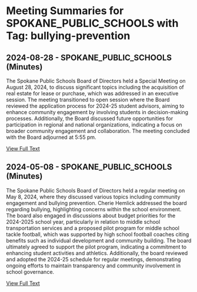 # Meeting Summaries for SPOKANE_PUBLIC_SCHOOLS with Tag: bullying-prevention

## 2024-08-28 - SPOKANE_PUBLIC_SCHOOLS (Minutes)

The Spokane Public Schools Board of Directors held a Special Meeting on August 28, 2024, to discuss significant topics including the acquisition of real estate for lease or purchase, which was addressed in an executive session. The meeting transitioned to open session where the Board reviewed the application process for 2024-25 student advisors, aiming to enhance community engagement by involving students in decision-making processes. Additionally, the Board discussed future opportunities for participation in regional and national organizations, indicating a focus on broader community engagement and collaboration. The meeting concluded with the Board adjourned at 5:55 pm.

[View Full Text](https://raw.githubusercontent.com/VoronoiPerspectives/WashingtonStateSchoolBoardExplorer/refs/heads/main/data/countries/usa/states/wa/counties/spokane/school_boards/spokane_public_schools/2024/2024-08-28-minutes.txt)

## 2024-05-08 - SPOKANE_PUBLIC_SCHOOLS (Minutes)

The Spokane Public Schools Board of Directors held a regular meeting on May 8, 2024, where they discussed various topics including community engagement and bullying prevention. Cherie Hemlick addressed the board regarding bullying, highlighting concerns within the school environment. The board also engaged in discussions about budget priorities for the 2024-2025 school year, particularly in relation to middle school transportation services and a proposed pilot program for middle school tackle football, which was supported by high school football coaches citing benefits such as individual development and community building. The board ultimately agreed to support the pilot program, indicating a commitment to enhancing student activities and athletics. Additionally, the board reviewed and adopted the 2024-25 schedule for regular meetings, demonstrating ongoing efforts to maintain transparency and community involvement in school governance.

[View Full Text](https://raw.githubusercontent.com/VoronoiPerspectives/WashingtonStateSchoolBoardExplorer/refs/heads/main/data/countries/usa/states/wa/counties/spokane/school_boards/spokane_public_schools/2024/2024-05-08-minutes.txt)

